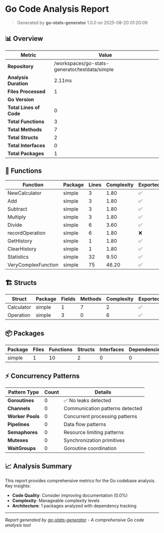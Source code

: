 


# Go Code Analysis Report

> Generated by **go-stats-generator** 1.0.0 on 2025-08-20 01:20:09

## 📊 Overview

| Metric | Value |
|--------|-------|
| **Repository** | /workspaces/go-stats-generator/testdata/simple |
| **Analysis Duration** | 2.11ms |
| **Files Processed** | 1 |
| **Go Version** |  |
| **Total Lines of Code** | 0 |
| **Total Functions** | 3 |
| **Total Methods** | 7 |
| **Total Structs** | 2 |
| **Total Interfaces** | 0 |
| **Total Packages** | 1 |



## 🔧 Functions


| Function | Package | Lines | Complexity | Exported | Documentation |
|----------|---------|-------|------------|----------|---------------|
| NewCalculator | simple | 3 | 1.80 | ✅ | 15.6% |
| Add | simple | 3 | 1.80 | ✅ | 8.4% |
| Subtract | simple | 3 | 1.80 | ✅ | 12.4% |
| Multiply | simple | 3 | 1.80 | ✅ | 12.8% |
| Divide | simple | 6 | 3.60 | ✅ | 10.8% |
| recordOperation | simple | 6 | 1.80 | ❌ | 19.2% |
| GetHistory | simple | 1 | 1.80 | ✅ | 26.4% |
| ClearHistory | simple | 1 | 1.80 | ✅ | 16.8% |
| Statistics | simple | 32 | 9.50 | ✅ | 22.8% |
| VeryComplexFunction | simple | 75 | 46.20 | ✅ | 28.0% |




## 🏗️ Structs


| Struct | Package | Fields | Methods | Complexity | Exported |
|--------|---------|--------|---------|------------|----------|
| Calculator | simple | 1 | 7 | 2 | ✅ |
| Operation | simple | 3 | 0 | 6 | ✅ |






## 📦 Packages


| Package | Files | Functions | Structs | Interfaces | Dependencies |
|---------|-------|-----------|---------|------------|--------------|
| simple | 1 | 10 | 2 | 0 | 0 |




## ⚡ Concurrency Patterns

| Pattern Type | Count | Details |
|--------------|-------|---------|
| **Goroutines** | 0 | ✅ No leaks detected |
| **Channels** | 0 | Communication patterns detected |
| **Worker Pools** | 0 | Concurrent processing patterns |
| **Pipelines** | 0 | Data flow patterns |
| **Semaphores** | 0 | Resource limiting patterns |
| **Mutexes** | 0 | Synchronization primitives |
| **WaitGroups** | 0 | Goroutine coordination |





## 📈 Analysis Summary

This report provides comprehensive metrics for the Go codebase analysis. Key insights:

- **Code Quality**: Consider improving documentation (0.0%)
- **Complexity**: Manageable complexity levels
- **Architecture**: 1 packages analyzed with dependency tracking

---
*Report generated by [go-stats-generator](https://github.com/opd-ai/go-stats-generator) - A comprehensive Go code analysis tool*
